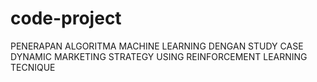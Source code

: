 # code-project
PENERAPAN ALGORITMA MACHINE LEARNING DENGAN STUDY CASE DYNAMIC MARKETING STRATEGY USING REINFORCEMENT LEARNING TECNIQUE
